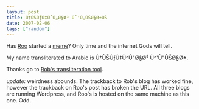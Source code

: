 ```yaml
---
layout: post
title: Ù†ÙŠÙƒÙ‡ÙˆÙ„Ø§Ø³ Ùˆ'Ù„ÙŠØ§Ø±ÙŠ
date: 2007-02-06
tags: ["random"]
---
```


Has [Roo](http://rooreynolds.com/2007/02/05/%d8%b1%d9%88%d9%88-%d8%b1%d9%8a%d9%8a%d9%86%d9%88%d9%84%d8%af%d8%b3/) started a [meme](http://en.wikipedia.org/wiki/Meme)? Only time and the internet Gods will tell.

My name transliterated to Arabic is Ù†ÙŠÙƒÙ‡Ù^Ù"Ø§Ø³ Ù^'Ù"ÙŠØ§Ø±.

Thanks go to [Rob's transliteration tool](http://robsmart.co.uk/2007/02/02/transliteration-again-now-complete/).

_update:_ weirdness abounds. The trackback to Rob's blog has worked fine, however the trackback on Roo's post has broken the URL. All three blogs are running Wordpress, and Roo's is hosted on the same machine as this one. Odd.